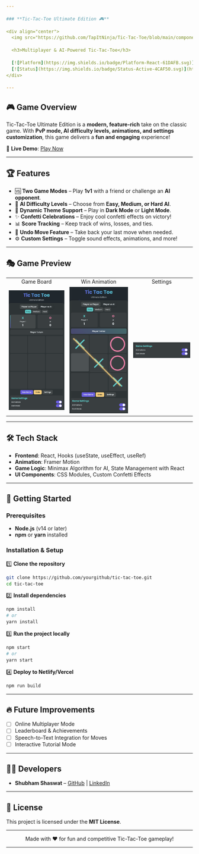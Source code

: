 ```yaml
---

### **Tic-Tac-Toe Ultimate Edition 🎮**  

<div align="center">
  <img src="https://github.com/TapItNinja/Tic-Tac-Toe/blob/main/components/logo.png" alt="Tic-Tac-Toe Logo" width="200"/>
  
  <h3>Multiplayer & AI-Powered Tic-Tac-Toe</h3>
  
  [![Platform](https://img.shields.io/badge/Platform-React-61DAFB.svg)](https://react.dev/)
  [![Status](https://img.shields.io/badge/Status-Active-4CAF50.svg)](https://darling-taiyaki-03b8cf.netlify.app/)
</div>

---
```


## 🎮 **Game Overview**  

Tic-Tac-Toe Ultimate Edition is a **modern, feature-rich** take on the classic game. With **PvP mode, AI difficulty levels, animations, and settings customization**, this game delivers a **fun and engaging** experience!  

🔗 **Live Demo**: [Play Now](https://darling-taiyaki-03b8cf.netlify.app/)  

---

## 🏆 **Features**  

- 🆚 **Two Game Modes** – Play **1v1** with a friend or challenge an **AI opponent**.  
- 🧠 **AI Difficulty Levels** – Choose from **Easy, Medium, or Hard AI**.  
- 🎨 **Dynamic Theme Support** – Play in **Dark Mode** or **Light Mode**.  
- ✨ **Confetti Celebrations** – Enjoy cool confetti effects on victory!  
- 📊 **Score Tracking** – Keep track of wins, losses, and ties.  
- 🔄 **Undo Move Feature** – Take back your last move when needed.  
- ⚙️ **Custom Settings** – Toggle sound effects, animations, and more!  

---

## 🎭 **Game Preview**  

<div align="center">
  <table>
    <tr>
      <td align="center">Game Board</td>
      <td align="center">Win Animation</td>
      <td align="center">Settings</td>
    </tr>
    <tr>
      <td><img src="https://github.com/TapItNinja/Tic-Tac-Toe/blob/main/components/board.png" width="200"/></td>
      <td><img src="https://github.com/TapItNinja/Tic-Tac-Toe/blob/main/components/win.png" width="200"/></td>
      <td><img src="https://github.com/TapItNinja/Tic-Tac-Toe/blob/main/components/settings.png" width="200"/></td>
    </tr>
  </table>
</div>

---

## 🛠 **Tech Stack**  

- **Frontend**: React, Hooks (useState, useEffect, useRef)  
- **Animation**: Framer Motion  
- **Game Logic**: Minimax Algorithm for AI, State Management with React  
- **UI Components**: CSS Modules, Custom Confetti Effects  

---

## 🚀 **Getting Started**  

### **Prerequisites**  
- **Node.js** (v14 or later)  
- **npm** or **yarn** installed  

### **Installation & Setup**  

1️⃣ **Clone the repository**  
```bash
git clone https://github.com/yourgithub/tic-tac-toe.git
cd tic-tac-toe
```

2️⃣ **Install dependencies**  
```bash
npm install
# or
yarn install
```

3️⃣ **Run the project locally**  
```bash
npm start
# or
yarn start
```

4️⃣ **Deploy to Netlify/Vercel**  
```bash
npm run build
```

---

## 🔥 **Future Improvements**  

- [ ] Online Multiplayer Mode  
- [ ] Leaderboard & Achievements  
- [ ] Speech-to-Text Integration for Moves  
- [ ] Interactive Tutorial Mode  

---

## 👨‍💻 **Developers**  

- **Shubham Shaswat** – [GitHub](https://github.com/TapItNinja) | [LinkedIn](https://www.linkedin.com/in/shubham-shaswat-1b3369211/)  

---

## 📜 **License**  

This project is licensed under the **MIT License**.  

---

<div align="center">
  <p>Made with ❤️ for fun and competitive Tic-Tac-Toe gameplay! </p>
</div>

---
